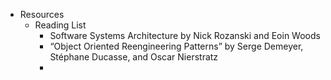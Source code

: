 - Resources
	- Reading List
		- Software Systems Architecture by Nick Rozanski and Eoin Woods
		- “Object Oriented Reengineering Patterns” by Serge Demeyer, Stéphane Ducasse, and Oscar Nierstratz
		-